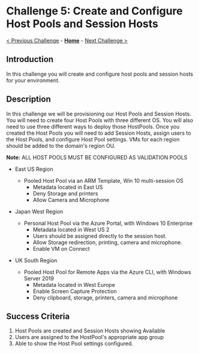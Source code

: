 # Challenge 5: Create and Configure Host Pools and Session Hosts

[< Previous Challenge](./04-Create-Manage-Images.md) - **[Home](../README.md)** - [Next Challenge >](./06-Implement-Manage-FsLogix.md)

## Introduction

In this challenge you will create and configure host pools and session hosts for your environment.

## Description

In this challenge we will be provisioning our Host Pools and Session Hosts. You will need to create four Host Pools with three different OS. You will also need to use three different ways to deploy those HostPools.
Once you created the Host Pools you will need to add Session Hosts, assign users to the Host Pools, and configure Host Pool settings. VMs for each region should be added to the domain's region OU.

**Note:** ALL HOST POOLS MUST BE CONFIGURED AS VALIDATION POOLS
* East US Region
    * Pooled Host Pool via an ARM Template, Win 10 multi-session OS
        * Metadata located in East US
        * Deny Storage and printers
        * Allow Camera and Microphone

* Japan West Region
    * Personal Host Pool via the Azure Portal, with Windows 10 Enterprise
        * Metadata located in West US 2
        * Users should be assigned directly to the session host.
        * Allow Storage redirection, printing, camera and microphone.
        * Enable VM on Connect

* UK South Region
    * Pooled Host Pool for Remote Apps via the Azure CLI, with Windows Server 2019
        * Metadata located in West Europe
        * Enable Screen Capture Protection
        * Deny clipboard, storage, printers, camera and microphone

## Success Criteria

1. Host Pools are created and Session Hosts showing Available
1. Users are assigned to the HostPool's appropriate app group
1. Able to show the Host Pool settings configured.
